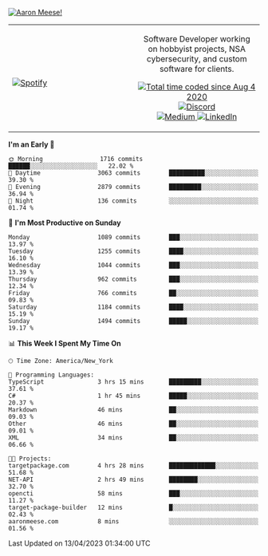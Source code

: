 [![Aaron Meese!](https://user-images.githubusercontent.com/17814535/88975338-a2aabf00-d27f-11ea-963f-8a19608716b4.png)](https://github.com/ajmeese7/readme-ascii "README ASCII")

<!-- Modified from project here: https://github.com/novatorem/novatorem -->
<table width="100%">
  <tr>
  <td width="50%">

&nbsp; <br> [![Spotify](https://ajmeese7.vercel.app/api/spotify)](https://open.spotify.com/user/ajmeese)

  </td>
  <td width="50%">
    <p align="center">
    Software Developer working on hobbyist projects, NSA cybersecurity, and custom software for clients.
    </p>
    <p align="center">
      <a href="https://wakatime.com/@f726891d-3b02-46cd-9b60-e8c59f9e2b14">
        <img src="https://wakatime.com/badge/user/f726891d-3b02-46cd-9b60-e8c59f9e2b14.svg" alt="Total time coded since Aug 4 2020" title="WakaTime" />
      </a>
      <a href="http://link.aaronmeese.com/discord">
        <img src="https://img.shields.io/badge/discord-ajmeese7%234835-369?style=flat-square&logo=discord&logoColor=white&color=purple" alt="Discord" title="Discord">
      </a>
      <br />
      <a href="https://link.aaronmeese.com/medium">
        <img src="https://img.shields.io/badge/medium-ajmeese7-1DB954?style=flat-square&logo=medium&logoColor=white" alt="Medium" title="Medium">
      </a>
      <a href="https://link.aaronmeese.com/linkedin">
        <img src="https://img.shields.io/badge/linkedIn-aaronmeese-1DB954?style=flat-square&logo=linkedin&logoColor=white&color=blue" alt="LinkedIn" title="LinkedIn">
      </a>
    </p>
  </td>

</table>

[//]: <> (The `&nbsp;` is to have Aphelion take up more space)

<!--START_SECTION:waka-->
**I'm an Early 🐤** 

```text
🌞 Morning                1716 commits        ██████░░░░░░░░░░░░░░░░░░░   22.02 % 
🌆 Daytime                3063 commits        ██████████░░░░░░░░░░░░░░░   39.30 % 
🌃 Evening                2879 commits        █████████░░░░░░░░░░░░░░░░   36.94 % 
🌙 Night                  136 commits         ░░░░░░░░░░░░░░░░░░░░░░░░░   01.74 % 
```
📅 **I'm Most Productive on Sunday** 

```text
Monday                   1089 commits        ███░░░░░░░░░░░░░░░░░░░░░░   13.97 % 
Tuesday                  1255 commits        ████░░░░░░░░░░░░░░░░░░░░░   16.10 % 
Wednesday                1044 commits        ███░░░░░░░░░░░░░░░░░░░░░░   13.39 % 
Thursday                 962 commits         ███░░░░░░░░░░░░░░░░░░░░░░   12.34 % 
Friday                   766 commits         ██░░░░░░░░░░░░░░░░░░░░░░░   09.83 % 
Saturday                 1184 commits        ████░░░░░░░░░░░░░░░░░░░░░   15.19 % 
Sunday                   1494 commits        █████░░░░░░░░░░░░░░░░░░░░   19.17 % 
```


📊 **This Week I Spent My Time On** 

```text
🕑︎ Time Zone: America/New_York

💬 Programming Languages: 
TypeScript               3 hrs 15 mins       █████████░░░░░░░░░░░░░░░░   37.61 % 
C#                       1 hr 45 mins        █████░░░░░░░░░░░░░░░░░░░░   20.37 % 
Markdown                 46 mins             ██░░░░░░░░░░░░░░░░░░░░░░░   09.03 % 
Other                    46 mins             ██░░░░░░░░░░░░░░░░░░░░░░░   09.01 % 
XML                      34 mins             ██░░░░░░░░░░░░░░░░░░░░░░░   06.66 % 

🐱‍💻 Projects: 
targetpackage.com        4 hrs 28 mins       █████████████░░░░░░░░░░░░   51.68 % 
NET-API                  2 hrs 49 mins       ████████░░░░░░░░░░░░░░░░░   32.70 % 
opencti                  58 mins             ███░░░░░░░░░░░░░░░░░░░░░░   11.27 % 
target-package-builder   12 mins             █░░░░░░░░░░░░░░░░░░░░░░░░   02.43 % 
aaronmeese.com           8 mins              ░░░░░░░░░░░░░░░░░░░░░░░░░   01.56 % 
```


 Last Updated on 13/04/2023 01:34:00 UTC
<!--END_SECTION:waka-->

